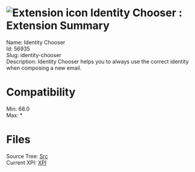 # ![Extension icon](https://addons.thunderbird.net/static/img/addon-icons/default-64.png) Identity Chooser : Extension Summary

Name: Identity Chooser  
Id: 56935  
Slug: identity-chooser  
Description: Identity Chooser helps you to always use the correct identity when composing a new email.
  

# Compatibility
Min: 68.0  
Max: *  

# Files

Source Tree: [Src](C:/Dev/Thunderbird/ThunderKdB/xall/x68/56935-identity-chooser/src)  
Current XPI: [XPI](C:/Dev/Thunderbird/ThunderKdB/xall/x68/56935-identity-chooser/xpi)  



